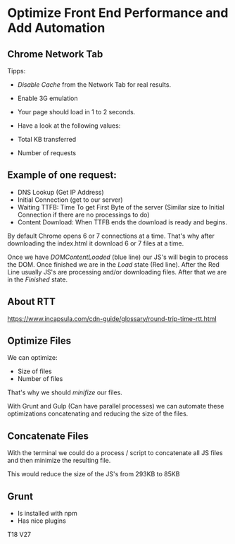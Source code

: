 # Optimize Front End Performance and Add Automation


## Chrome Network Tab

Tipps:

- *Disable Cache* from the Network Tab for real results.
- Enable 3G emulation


- Your page should load in 1 to 2 seconds.

- Have a look at the following values:
 - Total KB transferred
 - Number of requests

## Example of one request:

 - DNS Lookup (Get IP Address)
 - Initial Connection (get to our server)
 - Waiting TTFB: Time To get First Byte of the server (Similar size to Initial Connection if there are no processings to do)
 - Content Download: When TTFB ends the download is ready and begins.

By default Chrome opens 6 or 7 connections at a time. That's why after downloading the index.html it download 6 or 7 files at a time.

Once we have *DOMContentLoaded* (blue line) our JS's will begin to process the DOM. Once finished we are in the *Load* state (Red line). After the Red Line usually JS's are processing and/or downloading files. After that we are in the *Finished* state.

## About RTT

https://www.incapsula.com/cdn-guide/glossary/round-trip-time-rtt.html


## Optimize Files

We can optimize:
 - Size of files
 - Number of files

That's why we should *minifize* our files.

With Grunt and Gulp (Can have parallel processes) we can automate these optimizations concatenating and reducing the size of the files.

## Concatenate Files

With the terminal we could do a process / script to concatenate all JS files and then minimize the resulting file.

This would reduce the size of the JS's from 293KB to 85KB


## Grunt

 - Is installed with npm
 - Has nice plugins 





T18
V27
